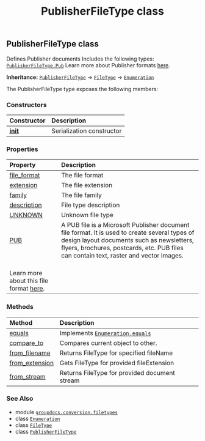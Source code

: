 ﻿---
title: PublisherFileType class
second_title: GroupDocs.Conversion for Python via .NET API References
description: 
type: docs
weight: 170
url: /python-net/groupdocs.conversion.filetypes/publisherfiletype/
is_root: false
---

## PublisherFileType class

Defines Publisher documents
Includes the following types:
[`PublisherFileType.Pub`](/conversion/python-net/groupdocs.conversion.filetypes/publisherfiletype)
Learn more about Publisher formats [here](https://docs.fileformat.com/publisher/).



**Inheritance:** [`PublisherFileType`](/conversion/python-net/groupdocs.conversion.filetypes/publisherfiletype) → 
[`FileType`](/conversion/python-net/groupdocs.conversion.filetypes/filetype) → 
[`Enumeration`](/conversion/python-net/groupdocs.conversion.contracts/enumeration)



The PublisherFileType type exposes the following members:

### Constructors
| Constructor | Description |
| :- | :- |
| [__init__](/conversion/python-net/groupdocs.conversion.filetypes/publisherfiletype/__init__/#) | Serialization constructor |


### Properties
| Property | Description |
| :- | :- |
| [file_format](/conversion/python-net/groupdocs.conversion.filetypes/publisherfiletype/file_format) | The file format |
| [extension](/conversion/python-net/groupdocs.conversion.filetypes/publisherfiletype/extension) | The file extension |
| [family](/conversion/python-net/groupdocs.conversion.filetypes/publisherfiletype/family) | The file family |
| [description](/conversion/python-net/groupdocs.conversion.filetypes/publisherfiletype/description) | File type description |
| [UNKNOWN](/conversion/python-net/groupdocs.conversion.filetypes/publisherfiletype/unknown) | Unknown file type |
| [PUB](/conversion/python-net/groupdocs.conversion.filetypes/publisherfiletype/pub) | A PUB file is a Microsoft Publisher document file format. It is used to create several types of design layout documents such as newsletters, flyers, brochures, postcards, etc. PUB files can contain text, raster and vector images.<br/>Learn more about this file format [here](https://docs.fileformat.com/publisher/pub/). |


### Methods
| Method | Description |
| :- | :- |
| [equals](/conversion/python-net/groupdocs.conversion.filetypes/publisherfiletype/equals/#groupdocs.conversion.contracts.Enumeration) | Implements [`Enumeration.equals`](/conversion/python-net/groupdocs.conversion.contracts/enumeration/equals) |
| [compare_to](/conversion/python-net/groupdocs.conversion.filetypes/publisherfiletype/compare_to/#any) | Compares current object to other. |
| [from_filename](/conversion/python-net/groupdocs.conversion.filetypes/publisherfiletype/from_filename/#str) | Returns FileType for specified fileName |
| [from_extension](/conversion/python-net/groupdocs.conversion.filetypes/publisherfiletype/from_extension/#str) | Gets FileType for provided fileExtension |
| [from_stream](/conversion/python-net/groupdocs.conversion.filetypes/publisherfiletype/from_stream/#io.RawIOBase) | Returns FileType for provided document stream |



### See Also
* module [`groupdocs.conversion.filetypes`](..)
* class [`Enumeration`](/conversion/python-net/groupdocs.conversion.contracts/enumeration)
* class [`FileType`](/conversion/python-net/groupdocs.conversion.filetypes/filetype)
* class [`PublisherFileType`](/conversion/python-net/groupdocs.conversion.filetypes/publisherfiletype)
